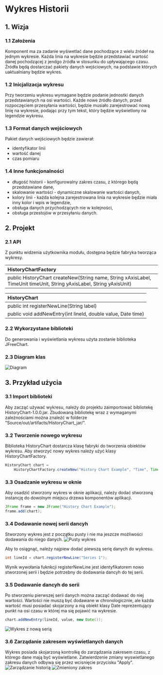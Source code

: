 # Wykres Historii
## 1. Wizja
### 1.1 Założenia
Komponent ma za zadanie wyśiwetlać dane pochodzące z wielu źródeł na jednym wykresie. Każda linia na wykresie będzie przedstawiać wartość danej pochodzącej z jendgo źródła w stosunku do upływającego czasu. Źródła będą dostarczać pakiety danych wejściowych, na podstawie których uaktualniany będzie wykres.

### 1.2 Inicjalizacja wykresu
Przy tworzeniu wykresu wymagane będzie podanie jednostki danych przedstawianych na osi wartości. Każde nowe źródło danych, przed rozpoczęciem przesyłania wartości, będzie musiało zarejestrować nową linię na wykresie, podając przy tym tekst, który będzie wyświetlony na legendzie wykresu. 

### 1.3 Format danych wejściowych
Pakiet danych wejściowych będzie zawierał:
- identyfikator linii
- wartość danej
- czas pomiaru

### 1.4 Inne funkcjonalności
- długość historii - konfigurowalny zakres czasu, z którego będą przedstawiane dane,
- skalowanie wartości - dynamiczne skalowanie wartości danych,
- kolory linii - każda kolejna zarejestrowana linia na wykresie będzie miała inny kolor i wpis w legendzie,
- obsługa danych przychodzących nie w kolejności,
- obsługa przestojów w przesyłaniu danych.

## 2. Projekt
### 2.1 API
Z punktu widzenia użytkownika modułu, dostępna będzie fabryka tworząca wykresy.

|HistoryChartFactory|
|:---|
|public HistoryChart createNew(String name, String xAxisLabel, TimeUnit timeUnit, String yAxisLabel, String yAxisUnit)|

|HistoryChart|
|:-----|
|public int registerNewLine(String label)|
|public void addNewEntry(int lineId, double value, Date time)|

### 2.2 Wykorzystane biblioteki
Do generowania i wyświetlania wykresu użyta zostanie biblioteka JFreeChart.

### 2.3 Diagram klas
![Diagram](http://i.imgur.com/DXSCLKh.png)

## 3. Przykład użycia
### 3.1 Import biblioteki
Aby zacząć używać wykresu, należy do projektu zaimportować bibliotekę HistoryChart-1.0.0.jar. Zbudowaną bibliotekę wraz z wymaganymi zależnościami można znaleźć w folderze "Source/out/artifacts/HistoryChart_jar/".
### 3.2 Tworzenie nowego wykresu
Biblioteka HistoryChart dostarcza klasę fabryki do tworzenia obiektów wykresu. Aby stworzyć nowy wykres należy użyć klasy HistoryChartFactory.
```java
HistoryChart chart = 
    HistoryChartFactory.createNew("History Chart Example", "Time", TimeUnit.Second, "Speed", "m/s");
```

### 3.3 Osadzanie wykresu w oknie
Aby osadzić stworzony wykres w oknie aplikacji, należy dodać stworzoną instancję do dowolnym miejscu drzewa komponentów aplikacji.
```java
JFrame frame = new JFrame("History Chart Example");
frame.add(chart);
```
### 3.4 Dodawanie nowej serii dancyh
Stworzony wykres jest z początku pusty i nie ma jeszcze możliwości dodawania do niego danych. 
![Pusty wykres](http://i.imgur.com/AJuPGFW.png)

Aby to osiągnąć, należy najpiew dodać piewszą serię danych do wykresu.
```java
int lineId = chart.registerNewLine("Series 1");
```
Wynik wywołania fuknkcji registerNewLine jest identyfikatorem nowo stworzonej serii i będzie potrzebny do dodawania dancyh do tej serii.
### 3.5 Dodawanie dancyh do serii
Po stworzeniu pierwszej serii danych można zacząć dodawać do niej wartości. Wartości nie muszą być dodawane w chronologicznie, ale każda wartość musi posiadać skojarzony a nią obiekt klasy Date reprezentujący punkt na osi czasu w której ma się pojawić na wykresie.
```java
chart.addNewEntry(lineId, value, new Date());
```
![Wykres z nową serią](http://i.imgur.com/zYpdr4x.png)
### 3.6 Zarządanie zakresem wyświetlanych danych
Wykres posiada skojarzoną kontrolkę do zarządzania zakresem czasu, z którego dane mają być wyświetlane. Zatwierdzenie zmiany wyswietlanego zakresu danych odbywa się przez wcisnięcie przycisku "Apply".
![Zarządzanie historią](http://i.imgur.com/p74Gwpc.png)
![Zmieniony zakres](http://i.imgur.com/bi0IDNi.png)

